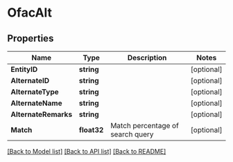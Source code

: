 # OfacAlt

## Properties

Name | Type | Description | Notes
------------ | ------------- | ------------- | -------------
**EntityID** | **string** |  | [optional] 
**AlternateID** | **string** |  | [optional] 
**AlternateType** | **string** |  | [optional] 
**AlternateName** | **string** |  | [optional] 
**AlternateRemarks** | **string** |  | [optional] 
**Match** | **float32** | Match percentage of search query | [optional] 

[[Back to Model list]](../README.md#documentation-for-models) [[Back to API list]](../README.md#documentation-for-api-endpoints) [[Back to README]](../README.md)


